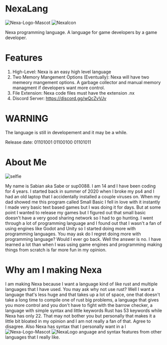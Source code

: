 # NexaLang
![Nexa-Logo-Mascot](https://github.com/Sup0088/NexaLang/assets/122580233/d016a62b-acea-4f9f-aa0c-7854723c8e98)
![NexaIcon](https://github.com/Sup0088/NexaLang/assets/122580233/eb32be6b-0f79-4af2-a0fa-f5ebd2204c69)

Nexa programming language. A language for game developers by a game developer.

# Features
1. High-Level: Nexa is an easy high level language
2. Two Memory Mangement Options (Eventually): Nexa will have two memeory mangement options. A garbage collector and manual memory managment if developers want more control.
3. File Extension: Nexa code files must have the extension .nx
4. Discord Server: https://discord.gg/wQcZvVJv

# WARNING
The language is still in developement and it may be a while.

Release date: 01101001 01100100 01101011

# About Me

![selfie](https://github.com/Sup0088/NexaLang/assets/122580233/a452a7fd-c763-4bbb-9a79-7ffb5527f3dd)

My name is Sabian aka Sabe or sup0088. I am 14 and I have been coding for 4 years.
I started back in summer of 2020 when I broke my ps4 and I had an old laptop that I accidentally installed a couple viruses on.
When my dad showed me this program called Small Basic I fell in love with it instantly I made very basic text based games but I was doing it for days.
But at some point I wanted to release my games but I figured out that small basic doesn't have a very good sharing network so I had to go hunting.
I went through a lot of programming language and I found out that I wasn't a fan of using engines like Godot and Unity so I started doing more with programming languages.
You may ask do I regret doing more with programming language? Would I ever go back. Well the answer is no. I have learned a lot than when I was using game engines and programming
making things from scratch is far more fun in my opinion.

# Why am I making Nexa
I am making Nexa because I want a language kind of like rust and multiple languages that I have used. You may ask why not use rust? Well I want a language that's less huge and that takes up
a lot of space, one that doesn't take a long time to compile one of rust big problems, a language that gives you more control and you don't have to fight with the barrow checker,
a language with simple syntax and little keywords Rust has 53 keywords while Nexa has only 22. That may not bother you but personally that makes it a little bit bloated in my opinion and I am 
not really a fan of that. Agree to disagree.
Also Nexa has syntax that I personally want in a l![Nexa-Logo-Mascot](https://github.com/Sup0088/NexaLang/assets/122580233/125d51f6-e28f-4cf7-8558-915e106b5340)
![NexaLogo](https://github.com/Sup0088/NexaLang/assets/122580233/11dd2abf-6e67-4eb5-bd8f-b333fbdbb29b)
anguage and syntax features from other languages that I really like.
